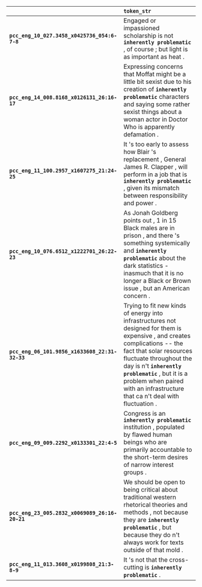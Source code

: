 |                                                | `token_str`                                                                                                                                                                                                                                                                                                          |
|:-----------------------------------------------|:---------------------------------------------------------------------------------------------------------------------------------------------------------------------------------------------------------------------------------------------------------------------------------------------------------------------|
| **`pcc_eng_10_027.3458_x0425736_054:6-7-8`**   | Engaged or impassioned scholarship is not __`inherently problematic`__ , of course ; but light is as important as heat .                                                                                                                                                                                             |
| **`pcc_eng_14_008.8168_x0126131_26:16-17`**    | Expressing concerns that Moffat might be a little bit sexist due to his creation of __`inherently problematic`__ characters and saying some rather sexist things about a woman actor in Doctor Who is apparently defamation .                                                                                        |
| **`pcc_eng_11_100.2957_x1607275_21:24-25`**    | It 's too early to assess how Blair 's replacement , General James R. Clapper , will perform in a job that is __`inherently problematic`__ , given its mismatch between responsibility and power .                                                                                                                   |
| **`pcc_eng_10_076.6512_x1222701_26:22-23`**    | As Jonah Goldberg points out , 1 in 15 Black males are in prison , and there 's something systemically and __`inherently problematic`__ about the dark statistics - inasmuch that it is no longer a Black or Brown issue , but an American concern .                                                                 |
| **`pcc_eng_06_101.9856_x1633608_22:31-32-33`** | Trying to fit new kinds of energy into infrastructures not designed for them is expensive , and creates complications -- the fact that solar resources fluctuate throughout the day is n't __`inherently problematic`__ , but it is a problem when paired with an infrastructure that ca n't deal with fluctuation . |
| **`pcc_eng_09_009.2292_x0133301_22:4-5`**      | Congress is an __`inherently problematic`__ institution , populated by flawed human beings who are primarily accountable to the short-term desires of narrow interest groups .                                                                                                                                       |
| **`pcc_eng_23_005.2832_x0069089_26:16-20-21`** | We should be open to being critical about traditional western rhetorical theories and methods , not because they are __`inherently problematic`__ , but because they do n't always work for texts outside of that mold .                                                                                             |
| **`pcc_eng_11_013.3608_x0199808_21:3-8-9`**    | It 's not that the cross-cutting is __`inherently problematic`__ .                                                                                                                                                                                                                                                   |